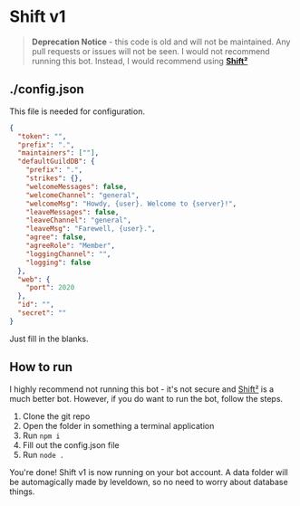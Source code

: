 # Shift v1

> **Deprecation Notice** - this code is old and will not be maintained. Any pull requests or issues will not be seen. I would not recommend running this bot. 
> Instead, I would recommend using **[Shift²](https://htbr.me/shift)**

## ./config.json

This file is needed for configuration.

```json
{
  "token": "",
  "prefix": ".",
  "maintainers": [""],
  "defaultGuildDB": {
    "prefix": ".",
    "strikes": {},
    "welcomeMessages": false,
    "welcomeChannel": "general",
    "welcomeMsg": "Howdy, {user}. Welcome to {server}!",
    "leaveMessages": false,
    "leaveChannel": "general",
    "leaveMsg": "Farewell, {user}.",
    "agree": false,
    "agreeRole": "Member",
    "loggingChannel": "",
    "logging": false
  },
  "web": {
    "port": 2020
  },
  "id": "",
  "secret": ""
}
```

Just fill in the blanks.

## How to run

I highly recommend not running this bot - it's not secure and [Shift²](https://htbr.me/shift) is a much better bot. However, if you do want to run the bot, follow the steps.  
1. Clone the git repo
2. Open the folder in something a terminal application
3. Run `npm i`
4. Fill out the config.json file
5. Run `node .`

You're done! Shift v1 is now running on your bot account. A data folder will be automagically made by leveldown, so no need to worry about database things.
